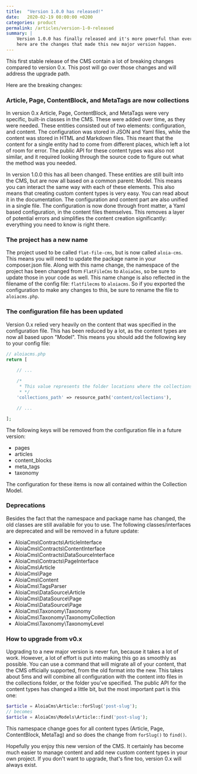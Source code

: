 ```yaml
---
title:  "Version 1.0.0 has released!"
date:   2020-02-19 08:00:00 +0200
categories: product
permalink: /articles/version-1-0-released
summary: | 
    Version 1.0.0 has finally released and it's more powerful than ever before! Before upgrading from v0.x, 
    here are the changes that made this new major version happen.
---
```


This first stable release of the CMS contain a lot of breaking changes compared to version 0.x.
This post will go over those changes and will address the upgrade path.

Here are the breaking changes:

### Article, Page, ContentBlock, and MetaTags are now collections
In version 0.x Article, Page, ContentBlock, and MetaTags were very specific, built-in classes in the CMS. 
These were added over time, as they were needed. These entities consisted out of two elements: configuration, and content.
The configuration was stored in JSON and Yaml files, while the content was stored in HTML and Markdown files. 
This meant that the content for a single entity had to come from different places, which left a lot of room for error.
The public API for these content types was also not similar, and it required looking through the source code to figure 
out what the method was you needed.

In version 1.0.0 this has all been changed. These entities are still built into the CMS, but are now all based on a common 
parent: Model. This means you can interact the same way with each of these elements. This also means that creating custom 
content types is very easy. You can read about it in the documentation. The configuration and content part are also unified 
in a single file. The configuration is now done through front matter, a Yaml based configuration, in the content files themselves.
This removes a layer of potential errors and simplifies the content creation significantly: everything you need to know is
right there.

### The project has a new name
The project used to be called ``flat-file-cms``, but is now called ``aloia-cms``. This means you will need to update the 
package name in your composer.json file. Along with this name change, the namespace of the project has been changed from 
``FlatFileCms`` to ``AloiaCms``, so be sure to update those in your code as well. This name change is also reflected in 
the filename of the config file: ``flatfilecms`` to ``aloiacms``. So if you exported the configuration to make any 
changes to this, be sure to rename the file to ``aloiacms.php``.

### The configuration file has been updated
Version 0.x relied very heavily on the content that was specified in the configuration file. This has been reduced by a lot, as the content types are now all based upon "Model". This means you should add the following key to your config file:

```php
// aloiacms.php
return [
    
    // ...

    /*
     * This value represents the folder locations where the collections are saved
     * */
    'collections_path' => resource_path('content/collections'),

    // ...

];
```

The following keys will be removed from the configuration file in a future version:
- pages
- articles
- content_blocks
- meta_tags
- taxonomy

The configuration for these items is now all contained within the Collection Model.

### Deprecations
Besides the fact that the namespace and package name has changed, the old classes are still available for you to use.
The following classes/interfaces are deprecated and will be removed in a future update:

- AloiaCms\Contracts\ArticleInterface
- AloiaCms\Contracts\ContentInterface
- AloiaCms\Contracts\DataSourceInterface
- AloiaCms\Contracts\PageInterface
- AloiaCms\Article
- AloiaCms\Page
- AloiaCms\Content
- AloiaCms\TagsParser
- AloiaCms\DataSource\Article
- AloiaCms\DataSource\Page
- AloiaCms\DataSource\Page
- AloiaCms\Taxonomy\Taxonomy
- AloiaCms\Taxonomy\TaxonomyCollection
- AloiaCms\Taxonomy\TaxonomyLevel

### How to upgrade from v0.x
Upgrading to a new major version is never fun, because it takes a lot of work. However, a lot of effort is put into 
making this go as smoothly as possible. You can use a command that will migrate all of your content, 
that the CMS officially supported, from the old format into the new. This takes about 5ms and will combine all 
configuration with the content into files in the collections folder, or the folder you've specified. 
The public API for the content types has changed a little bit, but the most important part is this one: 

```php
$article = AloiaCms\Article::forSlug('post-slug');
// becomes
$article = AloiaCms\Models\Article::find('post-slug');
```

This namespace change goes for all content types (Article, Page, ContentBlock, MetaTag) and so does the 
change from ``forSlug()`` to ``find()``.

Hopefully you enjoy this new version of the CMS. It certainly has become much easier to manage content 
and add new custom content types in your own project. If you don't want to upgrade, that's fine too, 
version 0.x will always exist.